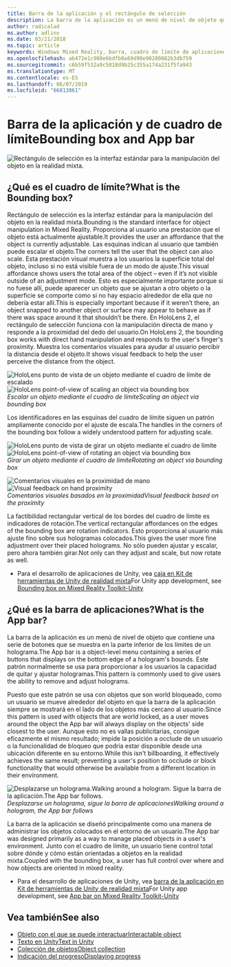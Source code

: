 ```yaml
---
title: Barra de la aplicación y el rectángulo de selección
description: La barra de la aplicación es un menú de nivel de objeto que contiene una serie de botones que se muestra en la parte inferior de los límites de un holograma.
author: radicalad
ms.author: adlinv
ms.date: 03/21/2018
ms.topic: article
keywords: Windows Mixed Reality, barra, cuadro de límite de aplicaciones
ms.openlocfilehash: ab472e1c988e6bdfb0a69d90e90280082b3db759
ms.sourcegitcommit: c6b59f532a9c5818d9b25c355a174a231f5fa943
ms.translationtype: MT
ms.contentlocale: es-ES
ms.lasthandoff: 06/07/2019
ms.locfileid: "66813861"
---
```

# <a name="bounding-box-and-app-bar"></a><span data-ttu-id="4f990-104">Barra de la aplicación y de cuadro de límite</span><span class="sxs-lookup"><span data-stu-id="4f990-104">Bounding box and App bar</span></span>
![Rectángulo de selección es la interfaz estándar para la manipulación del objeto en la realidad mixta.](images/640px-boundingbox-hero.jpg)<br>

## <a name="what-is-the-bounding-box"></a><span data-ttu-id="4f990-106">¿Qué es el cuadro de límite?</span><span class="sxs-lookup"><span data-stu-id="4f990-106">What is the Bounding box?</span></span>

<span data-ttu-id="4f990-107">Rectángulo de selección es la interfaz estándar para la manipulación del objeto en la realidad mixta.</span><span class="sxs-lookup"><span data-stu-id="4f990-107">Bounding is the standard interface for object manipulation in Mixed Reality.</span></span> <span data-ttu-id="4f990-108">Proporciona al usuario una prestación que el objeto está actualmente ajustable.</span><span class="sxs-lookup"><span data-stu-id="4f990-108">It provides the user an affordance that the object is currently adjustable.</span></span> <span data-ttu-id="4f990-109">Las esquinas indican al usuario que también puede escalar el objeto.</span><span class="sxs-lookup"><span data-stu-id="4f990-109">The corners tell the user that the object can also scale.</span></span> <span data-ttu-id="4f990-110">Esta prestación visual muestra a los usuarios la superficie total del objeto, incluso si no está visible fuera de un modo de ajuste.</span><span class="sxs-lookup"><span data-stu-id="4f990-110">This visual affordance shows users the total area of the object – even if it’s not visible outside of an adjustment mode.</span></span> <span data-ttu-id="4f990-111">Esto es especialmente importante porque si no fuese allí, puede aparecer un objeto que se ajustan a otro objeto o la superficie se comporte como si no hay espacio alrededor de ella que no debería estar allí.</span><span class="sxs-lookup"><span data-stu-id="4f990-111">This is especially important because if it weren’t there, an object snapped to another object or surface may appear to behave as if there was space around it that shouldn’t be there.</span></span> <span data-ttu-id="4f990-112">En HoloLens 2, el rectángulo de selección funciona con la manipulación directa de mano y responde a la proximidad del dedo del usuario.</span><span class="sxs-lookup"><span data-stu-id="4f990-112">On HoloLens 2, the bounding box works with direct hand manipulation and responds to the user's finger's proximity.</span></span> <span data-ttu-id="4f990-113">Muestra los comentarios visuales para ayudar al usuario percibir la distancia desde el objeto.</span><span class="sxs-lookup"><span data-stu-id="4f990-113">It shows visual feedback to help the user perceive the distance from the object.</span></span> 

<span data-ttu-id="4f990-114">![HoloLens punto de vista de un objeto mediante el cuadro de límite de escalado](images/HoloLens2_BoundingBox.gif)</span><span class="sxs-lookup"><span data-stu-id="4f990-114">![HoloLens point-of-view of scaling an object via bounding box](images/HoloLens2_BoundingBox.gif)</span></span><br>
<span data-ttu-id="4f990-115">*Escalar un objeto mediante el cuadro de límite*</span><span class="sxs-lookup"><span data-stu-id="4f990-115">*Scaling an object via bounding box*</span></span>

<span data-ttu-id="4f990-116">Los identificadores en las esquinas del cuadro de límite siguen un patrón ampliamente conocido por el ajuste de escala.</span><span class="sxs-lookup"><span data-stu-id="4f990-116">The handles in the corners of the bounding box follow a widely understood pattern for adjusting scale.</span></span> 

<span data-ttu-id="4f990-117">![HoloLens punto de vista de girar un objeto mediante el cuadro de límite](images/HoloLens2_BoundingBox_Rotate.gif)</span><span class="sxs-lookup"><span data-stu-id="4f990-117">![HoloLens point-of-view of rotating an object via bounding box](images/HoloLens2_BoundingBox_Rotate.gif)</span></span><br>
<span data-ttu-id="4f990-118">*Girar un objeto mediante el cuadro de límite*</span><span class="sxs-lookup"><span data-stu-id="4f990-118">*Rotating an object via bounding box*</span></span>


<span data-ttu-id="4f990-119">![Comentarios visuales en la proximidad de mano](images/HoloLens2_Proximity.gif)</span><span class="sxs-lookup"><span data-stu-id="4f990-119">![Visual feedback on hand proximity](images/HoloLens2_Proximity.gif)</span></span><br>
<span data-ttu-id="4f990-120">*Comentarios visuales basados en la proximidad*</span><span class="sxs-lookup"><span data-stu-id="4f990-120">*Visual feedback based on the proximity*</span></span>

<span data-ttu-id="4f990-121">La factibilidad rectangular vertical de los bordes del cuadro de límite es indicadores de rotación.</span><span class="sxs-lookup"><span data-stu-id="4f990-121">The vertical rectangular affordances on the edges of the bounding box are rotation indicators.</span></span> <span data-ttu-id="4f990-122">Esto proporciona al usuario más ajuste fino sobre sus hologramas colocados.</span><span class="sxs-lookup"><span data-stu-id="4f990-122">This gives the user more fine adjustment over their placed holograms.</span></span> <span data-ttu-id="4f990-123">No sólo pueden ajustar y escalar, pero ahora también girar.</span><span class="sxs-lookup"><span data-stu-id="4f990-123">Not only can they adjust and scale, but now rotate as well.</span></span>

* <span data-ttu-id="4f990-124">Para el desarrollo de aplicaciones de Unity, vea [caja en Kit de herramientas de Unity de realidad mixta](https://microsoft.github.io/MixedRealityToolkit-Unity/Documentation/README_BoundingBox.html)</span><span class="sxs-lookup"><span data-stu-id="4f990-124">For Unity app development, see [Bounding box on Mixed Reality Toolkit-Unity](https://microsoft.github.io/MixedRealityToolkit-Unity/Documentation/README_BoundingBox.html)</span></span>



## <a name="what-is-the-app-bar"></a><span data-ttu-id="4f990-125">¿Qué es la barra de aplicaciones?</span><span class="sxs-lookup"><span data-stu-id="4f990-125">What is the App bar?</span></span>

<span data-ttu-id="4f990-126">La barra de la aplicación es un menú de nivel de objeto que contiene una serie de botones que se muestra en la parte inferior de los límites de un holograma.</span><span class="sxs-lookup"><span data-stu-id="4f990-126">The App bar is a object-level menu containing a series of buttons that displays on the bottom edge of a hologram's bounds.</span></span> <span data-ttu-id="4f990-127">Este patrón normalmente se usa para proporcionar a los usuarios la capacidad de quitar y ajustar hologramas.</span><span class="sxs-lookup"><span data-stu-id="4f990-127">This pattern is commonly used to give users the ability to remove and adjust holograms.</span></span>

<span data-ttu-id="4f990-128">Puesto que este patrón se usa con objetos que son world bloqueado, como un usuario se mueve alrededor del objeto en que la barra de la aplicación siempre se mostrará en el lado de los objetos más cercano al usuario.</span><span class="sxs-lookup"><span data-stu-id="4f990-128">Since this pattern is used with objects that are world locked, as a user moves around the object the App bar will always display on the objects' side closest to the user.</span></span> <span data-ttu-id="4f990-129">Aunque esto no es vallas publicitarias, consigue eficazmente el mismo resultado; impide la posición a occlude de un usuario o la funcionalidad de bloqueo que podría estar disponible desde una ubicación diferente en su entorno.</span><span class="sxs-lookup"><span data-stu-id="4f990-129">While this isn't billboarding, it effectively achieves the same result; preventing a user's position to occlude or block functionality that would otherwise be available from a different location in their environment.</span></span>

<span data-ttu-id="4f990-130">![Desplazarse un holograma.</span><span class="sxs-lookup"><span data-stu-id="4f990-130">![Walking around a hologram.</span></span> <span data-ttu-id="4f990-131">Sigue la barra de la aplicación.](images/HoloLens2_AppBarFollowing.gif)</span><span class="sxs-lookup"><span data-stu-id="4f990-131">The App bar follows.](images/HoloLens2_AppBarFollowing.gif)</span></span><br>
<span data-ttu-id="4f990-132">*Desplazarse un holograma, sigue la barra de aplicaciones*</span><span class="sxs-lookup"><span data-stu-id="4f990-132">*Walking around a hologram, the App bar follows*</span></span>

<span data-ttu-id="4f990-133">La barra de la aplicación se diseñó principalmente como una manera de administrar los objetos colocados en el entorno de un usuario.</span><span class="sxs-lookup"><span data-stu-id="4f990-133">The App bar was designed primarily as a way to manage placed objects in a user's environment.</span></span> <span data-ttu-id="4f990-134">Junto con el cuadro de límite, un usuario tiene control total sobre dónde y cómo están orientadas a objetos en la realidad mixta.</span><span class="sxs-lookup"><span data-stu-id="4f990-134">Coupled with the bounding box, a user has full control over where and how objects are oriented in mixed reality.</span></span>

* <span data-ttu-id="4f990-135">Para el desarrollo de aplicaciones de Unity, vea [barra de la aplicación en Kit de herramientas de Unity de realidad mixta](https://microsoft.github.io/MixedRealityToolkit-Unity/Documentation/README_AppBar.html)</span><span class="sxs-lookup"><span data-stu-id="4f990-135">For Unity app development, see [App bar on Mixed Reality Toolkit-Unity](https://microsoft.github.io/MixedRealityToolkit-Unity/Documentation/README_AppBar.html)</span></span>

## <a name="see-also"></a><span data-ttu-id="4f990-136">Vea también</span><span class="sxs-lookup"><span data-stu-id="4f990-136">See also</span></span>
* [<span data-ttu-id="4f990-137">Objeto con el que se puede interactuar</span><span class="sxs-lookup"><span data-stu-id="4f990-137">Interactable object</span></span>](interactable-object.md)
* [<span data-ttu-id="4f990-138">Texto en Unity</span><span class="sxs-lookup"><span data-stu-id="4f990-138">Text in Unity</span></span>](text-in-unity.md)
* [<span data-ttu-id="4f990-139">Colección de objetos</span><span class="sxs-lookup"><span data-stu-id="4f990-139">Object collection</span></span>](object-collection.md)
* [<span data-ttu-id="4f990-140">Indicación del progreso</span><span class="sxs-lookup"><span data-stu-id="4f990-140">Displaying progress</span></span>](progress.md)
